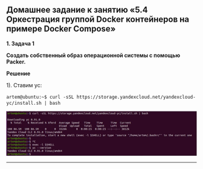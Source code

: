## Домашнее задание к занятию «5.4 Оркестрация группой Docker контейнеров на примере Docker Compose»

__1.	Задача 1__

__Создать собственный образ операционной системы с помощью Packer.__

__Решение__

1). Ставим yc:
```
artem@ubuntu:~$ curl -sSL https://storage.yandexcloud.net/yandexcloud-yc/install.sh | bash
```
![5_4_1](pictures/5_4_1.JPG)
_____________________________________

